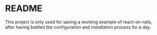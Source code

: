 # README

This project is only used for saving a working example of react-on-rails, after
having battled the configuration and installation process for a day. 
